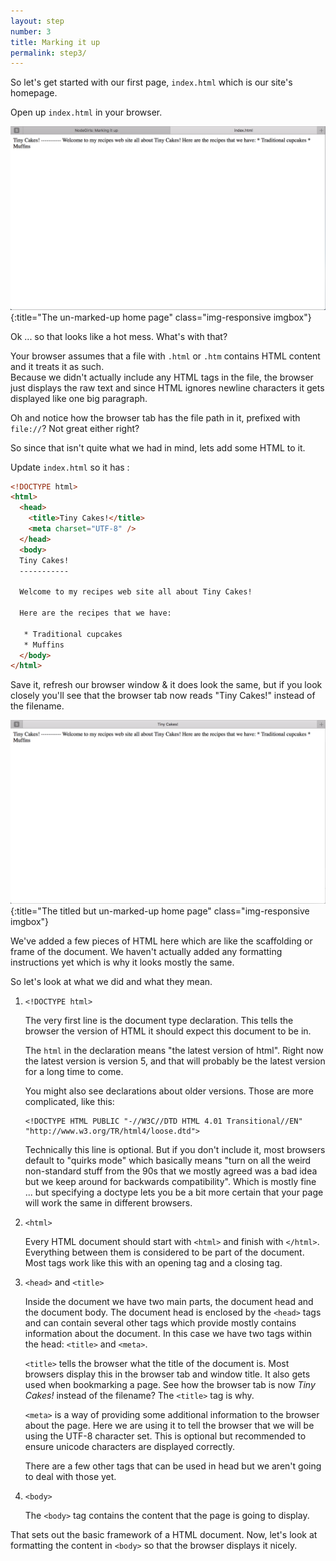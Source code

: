 ```yaml
---
layout: step
number: 3
title: Marking it up
permalink: step3/
---
```


So let's get started with our first page, `index.html` which is our site's homepage.

Open up `index.html` in your browser.

![The un-marked-up home page](../assets/browser-unformatted.png){:title="The un-marked-up home page" class="img-responsive imgbox"}

Ok ... so that looks like a hot mess. What's with that?

Your browser assumes that a file with `.html` or `.htm` contains HTML content and it treats it as such.  
Because we didn't actually include any HTML tags in the file, the browser just displays the raw text and since HTML ignores newline characters it gets displayed like one big paragraph.

Oh and notice how the browser tab has the file path in it, prefixed with `file://`?  Not great either right?

So since that isn't quite what we had in mind, lets add some HTML to it.


Update `index.html` so it has :

```html
<!DOCTYPE html>
<html>
  <head>
    <title>Tiny Cakes!</title>
    <meta charset="UTF-8" />
  </head>
  <body>
  Tiny Cakes!
  -----------

  Welcome to my recipes web site all about Tiny Cakes!

  Here are the recipes that we have:

   * Traditional cupcakes
   * Muffins
  </body>
</html>
```

Save it, refresh our browser window & it does look the same, but if you look closely you'll see that the browser tab now reads "Tiny Cakes!" instead of the filename.

![The titled but un-marked-up home page](../assets/browser-unformatted-title.png){:title="The titled but un-marked-up home page" class="img-responsive imgbox"}

We've added a few pieces of HTML here which are like the scaffolding or frame of the document.  We haven't actually added any formatting instructions yet which is why it looks mostly the same.

So let's look at what we did and what they mean.

1. `<!DOCTYPE html>`

    The very first line is the document type declaration.  This tells the browser the version of HTML it should expect this document to be in.

    The `html` in the declaration means "the latest version of html". Right now the latest version is version 5, and that will probably be the latest version for a long time to come.

    You might also see declarations about older versions. Those are more complicated, like this:

    ```
    <!DOCTYPE HTML PUBLIC "-//W3C//DTD HTML 4.01 Transitional//EN" "http://www.w3.org/TR/html4/loose.dtd">
    ```

    Technically this line is optional.  But if you don't include it, most browsers default to "quirks mode" which basically means "turn on all the weird non-standard stuff from the 90s that we mostly agreed was a bad idea but we keep around for backwards compatibility". Which is mostly fine ... but specifying a doctype lets you be a bit more certain that your page will work the same in different browsers.

2. `<html>`

    Every HTML document should start with `<html>` and finish with `</html>`.  Everything between them is considered to be part of the document.  Most tags work like this with an opening tag and a closing tag.

3. `<head>` and `<title>`

    Inside the document we have two main parts, the document head and the document body.  The document head is enclosed by the `<head>` tags and can contain several other tags which provide mostly contains information about the document.  In this case we have two tags within the head: `<title>` and `<meta>`.

    `<title>` tells the browser what the title of the document is.  Most browsers display this in the browser tab and window title. It also gets used when bookmarking a page.  See how the browser tab is now _Tiny Cakes!_ instead of the filename? The `<title>` tag is why.

    `<meta>` is a way of providing some additional information to the browser about the page.  Here we are using it to tell the browser that we will be using the UTF-8 character set.  This is optional but recommended to ensure unicode characters are displayed correctly.

    There are a few other tags that can be used in head but we aren't going to deal with those yet.

4. `<body>`

    The `<body>` tag contains the content that the page is going to display.

That sets out the basic framework of a HTML document. Now, let's look at formatting the content in `<body>` so that the browser displays it nicely.
